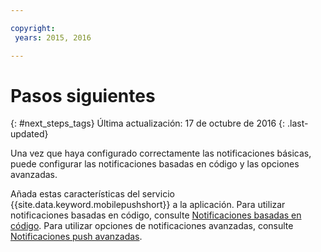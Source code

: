 ```yaml
---

copyright:
 years: 2015, 2016

---
```


# Pasos siguientes
{: #next_steps_tags}
Última actualización: 17 de octubre de 2016
{: .last-updated}

Una vez que haya configurado correctamente las notificaciones básicas, puede configurar las notificaciones basadas en código y las opciones avanzadas.

Añada estas características del servicio {{site.data.keyword.mobilepushshort}} a la aplicación.
Para utilizar notificaciones basadas en código, consulte [Notificaciones basadas en código](c_tag_basednotifications.html).
Para utilizar opciones de notificaciones avanzadas, consulte [Notificaciones push avanzadas](t_advance_badge_sound_payload.html).
